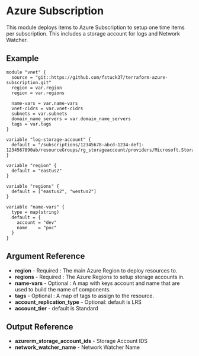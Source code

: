 Azure Subscription
=============

This module deploys items to Azure Subscription to setup one time items per subscription.
This includes a storage account for logs and Network Watcher.


Example
------------
```
module "vnet" {
  source = "git::https://github.com/fstuck37/terraform-azure-subscription.git"
  region = var.region
  region = var.regions

  name-vars = var.name-vars
  vnet-cidrs = var.vnet-cidrs
  subnets = var.subnets  
  domain_name_servers = var.domain_name_servers
  tags = var.tags
}

variable "log-storage-account" {
  default = "/subscriptions/12345678-abcd-1234-def1-1234567890ab/resourceGroups/rg_storageaccount/providers/Microsoft.Storage/storageAccounts/logsexample"
}

variable "region" {
  default = "eastus2"
}

variable "regions" {
  default = ["eastus2", "westus2"]
}

variable "name-vars" {
  type = map(string)
  default = {
    account = "dev"
    name    = "poc"
  }
}
```

Argument Reference
------------
   * **region** - Required : The main Azure Region to deploy resources to.
   * **regions** - Required : The Azure Regions to setup storage accounts in.
   * **name-vars** - Optional : A map with keys account and name that are used to build the name of components.
   * **tags** - Optional : A map of tags to assign to the resource.
   * **account_replication_type** - Optional: default is LRS
   * **account_tier** - default is Standard

Output Reference
------------
   * **azurerm_storage_account_ids** - Storage Account IDS
   * **network_watcher_name** - Network Watcher Name